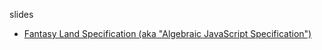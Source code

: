 

slides


* [Fantasy Land Specification (aka "Algebraic JavaScript Specification")](https://github.com/fantasyland/fantasy-land#apply)